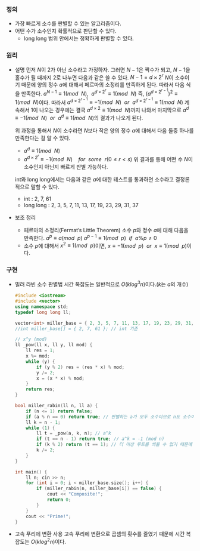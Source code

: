 ### 정의
- 가장 빠르게 소수를 판별할 수 있는 알고리즘이다.
- 어떤 수가 소수인지 확률적으로 판단할 수 있다.
    - long long 범위 안에서는 정확하게 판별할 수 있다.

### 원리
- 설명
    먼저 ${N}$이 2가 아닌 소수라고 가정하자. 그러면 ${N-1}$은 짝수가 되고, ${N - 1}$을 홀수가 될 때까지 2로 나누면 다음과 같은 쓸 수 있다.
    ${N - 1 = d \times 2^r}$
    ${N}$이 소수이기 때문에 양의 정수 ${a}$에 대해서 페르마의 소정리를 만족하게 된다.
    따라서 다음 식을 만족한다.
    ${a^{N-1} \equiv 1 (mod \ \ N), \ \ a^{d\times2^r}\equiv1(mod \ \ N)}$
    즉, ${(a^{d\times2^{r-1}}) ^ 2 \equiv 1 (mod \ \ N)}$이다.
    따라서 ${a^{d\times2^{r-1}}\equiv-1(mod \ \ N) \ \ or \ \ a^{d\times2^{r-1}}\equiv 1(mod \ \ N)}$
    계속해서 1이 나오는 경우에는 결국 ${a^{d\times2}\equiv1(mod \ \ N)}$까지 나와서 마지막으로
    ${a^d\equiv-1(mod \ \ N) \ \ or \ \ a^d\equiv 1(mod \ \ N)}$의 결과가 나오게 된다.
	
    위 과정을 통해서 ${N}$이 소수라면 ${N}$보다 작은 양의 정수 ${a}$에 대해서 다음 둘중 하나를 만족한다는 걸 알 수 있다.
    - ${a^d\equiv 1 (mod \ \ N)}$
    - ${a^{d\times2^r}\equiv -1(mod \ \ N)\ \ \ \ for \ \ some \ \ r(0≤r<s)}$
    위 결과를 통해 어떤 수 ${N}$이 소수인지 아닌지 빠르게 판별 가능하다.
	
    int와 long long에서는 다음과 같은 ${a}$에 대한 테스트를 통과하면 소수라고 결정론적으로 말할 수 있다.
    - int : 2, 7, 61
    - long long : 2, 3, 5, 7, 11, 13, 17, 19, 23, 29, 31, 37
- 보조 정리
    - 페르마의 소정리(Fermat’s Little Theorem)
        소수 ${p}$와 정수 ${a}$에 대해 다음을 만족한다.
        ${a^p \equiv a(mod \ \ p)}$
        ${a^{p-1} \equiv 1 (mod \ \ p) \ \ if \ \ a\%p ≠ 0}$
    - 소수 ${p}$에 대해서 ${x^2\equiv 1(mod \ \ p)}$이면,
        ${x \equiv -1(mod \ \ p) \ \ or \ \ x \equiv 1(mod \ \ p)}$이다.

### 구현
- 밀러 라빈 소수 판별법
    시간 복잡도는 일반적으로 ${O(k log^3 n)}$이다.(${k}$는 ${a}$의 개수)
    ```cpp
    #include <iostream>
    #include <vector>
    using namespace std;
    typedef long long ll;
    
    vector<int> miller_base = { 2, 3, 5, 7, 11, 13, 17, 19, 23, 29, 31, 37 }; // long long 기준
    //int miller_base[] = { 2, 7, 61 }; // int 기준
    
    // x^y (mod)
    ll _pow(ll x, ll y, ll mod) {
    	ll res = 1;
    	x %= mod;
    	while (y) {
    		if (y % 2) res = (res * x) % mod;
    		y /= 2;
    		x = (x * x) % mod;
    	}
    	return res;
    }
    
    bool miller_rabin(ll n, ll a) {
    	if (n <= 1) return false;
    	if (a % n == 0) return true; // 판별하는 a가 모두 소수이므로 n도 소수이다.
    	ll k = n - 1;
    	while (1) {
    		ll t = _pow(a, k, n); // a^k
    		if (t == n - 1) return true; // a^k = -1 (mod n)
    		if (k % 2) return (t == 1); // 더 이상 루트를 씌울 수 없기 때문에 1 또는 -1이어야 한다.
    		k /= 2;
    	}
    }
    
    int main() {
    	ll n; cin >> n;
    	for (int i = 0; i < miller_base.size(); i++) {
    		if (miller_rabin(n, miller_base[i]) == false) {
    			cout << "Composite!";
    			return 0;
    		}
    	}
    	cout << "Prime!";
    }
    ```
- 고속 푸리에 변환 사용
    고속 푸리에 변환으로 곱셈의 횟수를 줄였기 때문에 시간 복잡도는 ${O(klog^2n)}$이다.